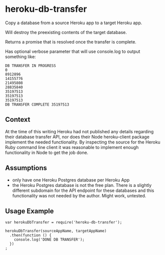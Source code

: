 # heroku-db-transfer

Copy a database from a source Heroku app to a target Heroku app.

Will destroy the preexisting contents of the target database.

Returns a promise that is resolved once the transfer is complete.

Has optional verbose parameter that will use console.log to output something like:

```
DB TRANSFER IN PROGRESS
0
8912896
14155776
21495808
28835840
35197513
35197513
35197513
DB TRANSFER COMPLETE 35197513
```

## Context

At the time of this writing Heroku had not published any details regarding
their database transfer API, nor does their Node heroku-client package
implement the needed functionality. By inspecting the source for the Heroku
Ruby command line client it was reasonable to implement enough functionality in
Node to get the job done.

## Assumptions

- only have one Heroku Postgres database per Heroku App
- the Heroku Postgres database is not the free plan. There is a slightly different subdomain for the API endpoint for these databases and this functionality was not needed by the author. Might work, untested.

## Usage Example

```
var herokuDbTransfer = require('heroku-db-transfer');

herokuDbTransfer(sourceAppName, targetAppName)
  .then(function () {
    console.log('DONE DB TRANSFER');
  })
;
```
